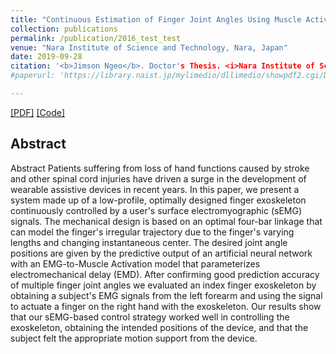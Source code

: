 ```yaml
---
title: "Continuous Estimation of Finger Joint Angles Using Muscle Activation Inputs from Surface EMG Signals"
collection: publications
permalink: /publication/2016_test_test
venue: "Nara Institute of Science and Technology, Nara, Japan"
date: 2019-09-28
citation: '<b>Jimson Ngeo</b>. Doctor's Thesis. <i>Nara Institute of Science and Technology</i>. 2019.'
#paperurl: 'https://library.naist.jp/mylimedio/dllimedio/showpdf2.cgi/DLPDFR012376_P1-111'

---  
```

[[PDF]](http://jngeo.github.io/files/mthesis_jngeo.pdf) [[Code]]()

## Abstract
Abstract
Patients suffering from loss of hand functions caused by stroke and other spinal cord injuries have driven a surge in the development of wearable assistive devices in recent years. In this paper, we present a system made up of a low-profile, optimally designed finger exoskeleton continuously controlled by a user's surface electromyographic (sEMG) signals. The mechanical design is based on an optimal four-bar linkage that can model the finger's irregular trajectory due to the finger's varying lengths and changing instantaneous center. The desired joint angle positions are given by the predictive output of an artificial neural network with an EMG-to-Muscle Activation model that parameterizes electromechanical delay (EMD). After confirming good prediction accuracy of multiple finger joint angles we evaluated an index finger exoskeleton by obtaining a subject's EMG signals from the left forearm and using the signal to actuate a finger on the right hand with the exoskeleton. Our results show that our sEMG-based control strategy worked well in controlling the exoskeleton, obtaining the intended positions of the device, and that the subject felt the appropriate motion support from the device.
